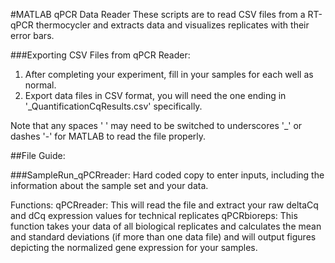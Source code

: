 #MATLAB qPCR Data Reader
These scripts are to read CSV files from a RT-qPCR thermocycler and extracts data and visualizes replicates with their error bars.

###Exporting CSV Files from qPCR Reader:

1. After completing your experiment, fill in your samples for each well as normal.
2. Export data files in CSV format, you will need the one ending in '_QuantificationCqResults.csv' specifically.

Note that any spaces ' ' may need to be switched to underscores '_' or dashes '-' for MATLAB to read the file properly.

##File Guide:

###SampleRun_qPCRreader: Hard coded copy to enter inputs, including the information about the sample set and your data.

Functions:
qPCRreader: This will read the file and extract your raw deltaCq and dCq expression values for technical replicates
qPCRbioreps: This function takes your data of all biological replicates and calculates the mean and standard deviations (if more than one data file) and will output figures depicting the normalized gene expression for your samples.
